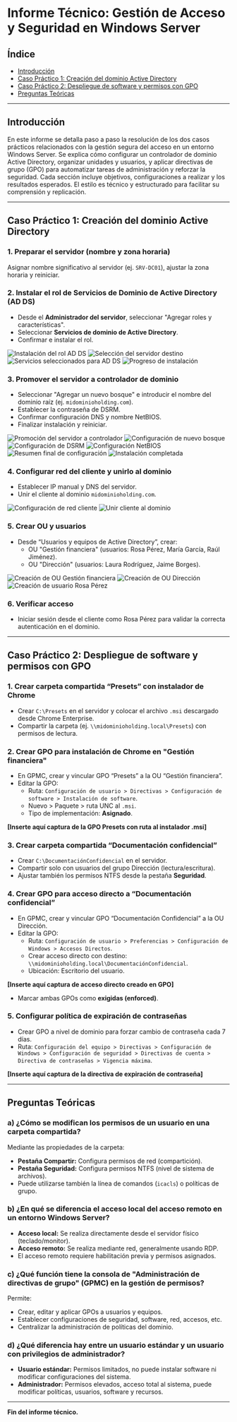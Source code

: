 # Informe Técnico: Gestión de Acceso y Seguridad en Windows Server

## Índice
- [Introducción](#introducción)  
- [Caso Práctico 1: Creación del dominio Active Directory](#caso-práctico-1-creación-del-dominio-active-directory)  
- [Caso Práctico 2: Despliegue de software y permisos con GPO](#caso-práctico-2-despliegue-de-software-y-permisos-con-gpo)  
- [Preguntas Teóricas](#preguntas-teóricas)

---

## Introducción

En este informe se detalla paso a paso la resolución de los dos casos prácticos relacionados con la gestión segura del acceso en un entorno Windows Server. Se explica cómo configurar un controlador de dominio Active Directory, organizar unidades y usuarios, y aplicar directivas de grupo (GPO) para automatizar tareas de administración y reforzar la seguridad. Cada sección incluye objetivos, configuraciones a realizar y los resultados esperados. El estilo es técnico y estructurado para facilitar su comprensión y replicación.

---

## Caso Práctico 1: Creación del dominio Active Directory

### 1. Preparar el servidor (nombre y zona horaria)

Asignar nombre significativo al servidor (ej. `SRV-DC01`), ajustar la zona horaria y reiniciar.

### 2. Instalar el rol de Servicios de Dominio de Active Directory (AD DS)

- Desde el **Administrador del servidor**, seleccionar "Agregar roles y características".
- Seleccionar **Servicios de dominio de Active Directory**.
- Confirmar e instalar el rol.

![Instalación del rol AD DS](./capturas/1.PNG)
![Selección del servidor destino](./capturas/2.PNG)
![Servicios seleccionados para AD DS](./capturas/3.PNG)
![Progreso de instalación](./capturas/4.PNG)

### 3. Promover el servidor a controlador de dominio

- Seleccionar "Agregar un nuevo bosque" e introducir el nombre del dominio raíz (ej. `midominioholding.com`).
- Establecer la contraseña de DSRM.
- Confirmar configuración DNS y nombre NetBIOS.
- Finalizar instalación y reiniciar.

![Promoción del servidor a controlador](./capturas/5.PNG)
![Configuración de nuevo bosque](./capturas/6.PNG)
![Configuración de DSRM](./capturas/7.PNG)
![Configuración NetBIOS](./capturas/8.PNG)
![Resumen final de configuración](./capturas/9.PNG)
![Instalación completada](./capturas/10.PNG)

### 4. Configurar red del cliente y unirlo al dominio

- Establecer IP manual y DNS del servidor.
- Unir el cliente al dominio `midominioholding.com`.

![Configuración de red cliente](./capturas/11.PNG)
![Unir cliente al dominio](./capturas/12.PNG)

### 5. Crear OU y usuarios

- Desde “Usuarios y equipos de Active Directory”, crear:
  - OU "Gestión financiera" (usuarios: Rosa Pérez, María García, Raúl Jiménez).
  - OU "Dirección" (usuarios: Laura Rodríguez, Jaime Borges).

![Creación de OU Gestión financiera](./capturas/13.PNG)
![Creación de OU Dirección](./capturas/14.PNG)
![Creación de usuario Rosa Pérez](./capturas/15.PNG)

### 6. Verificar acceso

- Iniciar sesión desde el cliente como Rosa Pérez para validar la correcta autenticación en el dominio.

---

## Caso Práctico 2: Despliegue de software y permisos con GPO

### 1. Crear carpeta compartida “Presets” con instalador de Chrome

- Crear `C:\Presets` en el servidor y colocar el archivo `.msi` descargado desde Chrome Enterprise.
- Compartir la carpeta (ej. `\\midominioholding.local\Presets`) con permisos de lectura.

### 2. Crear GPO para instalación de Chrome en "Gestión financiera"

- En GPMC, crear y vincular GPO “Presets” a la OU “Gestión financiera”.
- Editar la GPO:
  - Ruta: `Configuración de usuario > Directivas > Configuración de software > Instalación de software`.
  - Nuevo > Paquete > ruta UNC al `.msi`.
  - Tipo de implementación: **Asignado**.

**[Inserte aquí captura de la GPO Presets con ruta al instalador .msi]**

### 3. Crear carpeta compartida “Documentación confidencial”

- Crear `C:\DocumentaciónConfidencial` en el servidor.
- Compartir solo con usuarios del grupo Dirección (lectura/escritura).
- Ajustar también los permisos NTFS desde la pestaña **Seguridad**.

### 4. Crear GPO para acceso directo a “Documentación confidencial”

- En GPMC, crear y vincular GPO “Documentación Confidencial” a la OU Dirección.
- Editar la GPO:
  - Ruta: `Configuración de usuario > Preferencias > Configuración de Windows > Accesos Directos`.
  - Crear acceso directo con destino: `\\midominioholding.local\DocumentaciónConfidencial`.
  - Ubicación: Escritorio del usuario.

**[Inserte aquí captura de acceso directo creado en GPO]**

- Marcar ambas GPOs como **exigidas (enforced)**.

### 5. Configurar política de expiración de contraseñas

- Crear GPO a nivel de dominio para forzar cambio de contraseña cada 7 días.
- Ruta: `Configuración del equipo > Directivas > Configuración de Windows > Configuración de seguridad > Directivas de cuenta > Directiva de contraseñas > Vigencia máxima`.

**[Inserte aquí captura de la directiva de expiración de contraseña]**

---

## Preguntas Teóricas

### a) ¿Cómo se modifican los permisos de un usuario en una carpeta compartida?

Mediante las propiedades de la carpeta:

- **Pestaña Compartir:** Configura permisos de red (compartición).
- **Pestaña Seguridad:** Configura permisos NTFS (nivel de sistema de archivos).
- Puede utilizarse también la línea de comandos (`icacls`) o políticas de grupo.

### b) ¿En qué se diferencia el acceso local del acceso remoto en un entorno Windows Server?

- **Acceso local:** Se realiza directamente desde el servidor físico (teclado/monitor).
- **Acceso remoto:** Se realiza mediante red, generalmente usando RDP.
- El acceso remoto requiere habilitación previa y permisos asignados.

### c) ¿Qué función tiene la consola de "Administración de directivas de grupo" (GPMC) en la gestión de permisos?

Permite:

- Crear, editar y aplicar GPOs a usuarios y equipos.
- Establecer configuraciones de seguridad, software, red, accesos, etc.
- Centralizar la administración de políticas del dominio.

### d) ¿Qué diferencia hay entre un usuario estándar y un usuario con privilegios de administrador?

- **Usuario estándar:** Permisos limitados, no puede instalar software ni modificar configuraciones del sistema.
- **Administrador:** Permisos elevados, acceso total al sistema, puede modificar políticas, usuarios, software y recursos.

---

**Fin del informe técnico.**
